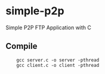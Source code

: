 # simple-p2p
Simple P2P FTP Application with C

## Compile 

        gcc server.c -o server -pthread 
        gcc client.c -o client -pthread
